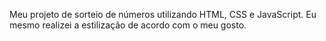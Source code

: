Meu projeto de sorteio de números utilizando HTML, CSS e JavaScript. Eu mesmo realizei a estilização de acordo com o meu gosto.
